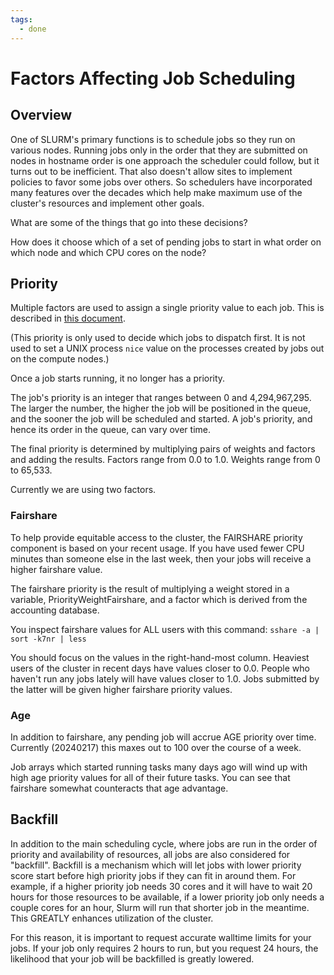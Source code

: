 ```yaml
---
tags:
  - done
---
```

# Factors Affecting Job Scheduling

## Overview

One of SLURM's primary functions is to schedule jobs so they run on various nodes. Running jobs only in the order that they are submitted on nodes in hostname order is one approach the scheduler could follow, but it turns out to be inefficient. That also doesn't allow sites to implement policies to favor some jobs over others. So schedulers have incorporated many features over the decades which help make maximum use of the cluster's resources and implement other goals.

What are some of the things that go into these decisions?

How does it choose which of a set of pending jobs to start in what order on which node and which CPU cores on the node?

## Priority

Multiple factors are used to assign a single priority value to each job. This is described in [this document](https://slurm.schedmd.com/priority_multifactor.html). 

(This priority is only used to decide which jobs to dispatch first. It is not used to set a UNIX process `nice` value on the processes created by jobs out on the compute nodes.)

Once a job starts running, it no longer has a priority.

The job's priority is an integer that ranges between 0 and 4,294,967,295. The larger the number, the higher the job will be positioned in the queue, and the sooner the job will be scheduled and started. A job's priority, and hence its order in the queue, can vary over time.

The final priority is determined by multiplying pairs of weights and factors and adding the results. Factors range from 0.0 to 1.0. Weights range from 0 to 65,533.

Currently we are using two factors. 

### Fairshare
To help provide equitable access to the cluster, the FAIRSHARE priority component is based on your recent usage. If you have used fewer CPU minutes than someone else in the last week, then your jobs will receive a higher fairshare value.

The fairshare priority is the result of multiplying a weight stored in a variable, PriorityWeightFairshare, and a factor which is derived from the accounting database.

You inspect fairshare values for ALL users with this command:
`sshare -a | sort -k7nr | less `

You should focus on the values in the right-hand-most column. Heaviest users of the cluster in recent days have values closer to 0.0. People who haven't run any jobs lately will have values closer to 1.0. Jobs submitted by the latter will be given higher fairshare priority values.

### Age

In addition to fairshare, any pending job will accrue AGE priority over time. Currently (20240217) this maxes out to 100 over the course of a week.

Job arrays which started running tasks many days ago will wind up with high age priority values for all of their future tasks. You can see that fairshare somewhat counteracts that age advantage.

## Backfill

In addition to the main scheduling cycle, where jobs are run in the order of priority and availability of resources, all jobs are also considered for "backfill". Backfill is a mechanism which will let jobs with lower priority score start before high priority jobs if they can fit in around them. For example, if a higher priority job needs 30 cores and it will have to wait 20 hours for those resources to be available, if a lower priority job only needs a couple cores for an hour, Slurm will run that shorter job in the meantime. This GREATLY enhances utilization of the cluster.

For this reason, it is important to request accurate walltime limits for your jobs. If your job only requires 2 hours to run, but you request 24 hours, the likelihood that your job will be backfilled is greatly lowered. 
